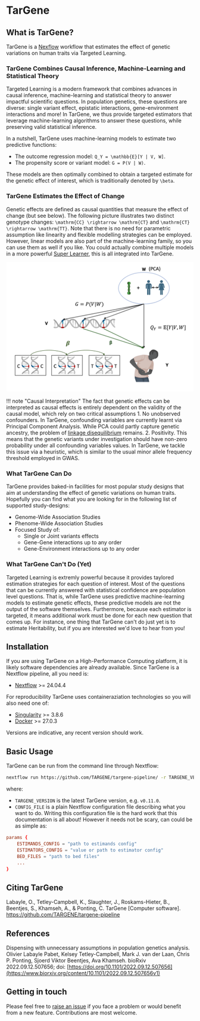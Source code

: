 # TarGene

## What is TarGene?

TarGene is a [Nexflow](https://www.nextflow.io/) workflow that estimates the effect of genetic variations on human traits via Targeted Learning.

### TarGene Combines Causal Inference, Machine-Learning and Statistical Theory

Targeted Learning is a modern framework that combines advances in causal inference, machine-learning and statistical theory to answer impactful scientific questions. In population genetics, these questions are diverse: single variant effect, epistatic interactions, gene-environment interactions and more! In TarGene, we thus provide targeted estimators that leverage machine-learning algorithms to answer these questions, while preserving valid statistical inference.

In a nutshell, TarGene uses machine-learning models to estimate two predictive functions:

- The outcome regression model: ``Q_Y = \mathbb{E}[Y | V, W]``.
- The propensity score or variant model: ``G = P(V | W)``.

These models are then optimally combined to obtain a targeted estimate for the genetic effect of interest, which is traditionally denoted by ``\beta``.

### TarGene Estimates the Effect of Change

Genetic effects are defined as causal quantities that measure the effect of change (but see below). The following picture illustrates two distinct genotype changes: ``\mathrm{CC} \rightarrow \mathrm{CT}`` and ``\mathrm{CT} \rightarrow \mathrm{TT}``. Note that there is no need for parametric assumption like linearity and flexible modelling strategies can be employed. However, linear models are also part of the machine-learning family, so you can use them as well if you like. You could actually combine multiple models in a more powerful [Super Learner](https://www.ncbi.nlm.nih.gov/pmc/articles/PMC6089257/), this is all integrated into TarGene.

!["Illustrated Causal Model"](assets/illustrated_causal_model.png)

!!! note "Causal Interpretation"
    The fact that genetic effects can be interpreted as causal effects is entirely dependent on the validity of the causal model, which rely on two critical assumptions
    1. No unobserved confounders. In TarGene, confounding variables are currently learnt via Principal Component Analysis. While PCA could partly capture genetic ancestry, the problem of [linkage disequilibrium](https://www.nature.com/articles/s43586-021-00056-9) remains.
    2. Positivity. This means that the genetic variants under investigation should have non-zero probability under all confounding variables values. In TarGene, we tackle this issue via a heuristic, which is similar to the usual minor allele frequency threshold employed in GWAS.

### What TarGene Can Do

TarGene provides baked-in facilities for most popular study designs that aim at understanding the effect of genetic variations on human traits. Hopefully you can find what you are looking for in the following list of supported study-designs:

- Genome-Wide Association Studies
- Phenome-Wide Association Studies
- Focused Study of:
    - Single or Joint variants effects
    - Gene-Gene interactions up to any order
    - Gene-Environment interactions up to any order

### What TarGene Can't Do (Yet)

Targeted Learning is extremly powerful because it provides taylored estimation strategies for each question of interest. Most of the questions that can be currently answered with statistical confidence are population level questions. That is, while TarGene uses predictive machine-learning models to estimate genetic effects, these predictive models are not the output of the software themselves. Furthermore, because each estimator is targeted, it means additional work must be done for each new question that comes up. For instance, one thing that TarGene can't do just yet is to estimate Heritability, but if you are interested we'd love to hear from you!

## Installation

If you are using TarGene on a High-Performance Computing platform, it is likely software dependencies are already available. Since TarGene is a Nextflow pipeline, all you need is:

- [Nextflow](https://www.nextflow.io/docs/latest/install.html) >= 24.04.4

For reproducibility TarGene uses containeraziation technologies so you will also need one of:

- [Singularity](https://docs.sylabs.io/guides/3.0/user-guide/installation.html) >= 3.8.6
- [Docker](https://docs.docker.com/engine/install/) >= 27.0.3

Versions are indicative, any recent version should work.

## Basic Usage

TarGene can be run from the command line through Nextflow:

```bash
nextflow run https://github.com/TARGENE/targene-pipeline/ -r TARGENE_VERSION -c CONFIG_FILE -resume
```

where:

- `TARGENE_VERSION` is the latest TarGene version, e.g. `v0.11.0`.
- `CONFIG_FILE` is a plain Nextflow configuration file describing what you want to do. Writing this configuration file is the hard work that this documentation is all about! However it needs not be scary, can could be as simple as:

```conf
params {
    ESTIMANDS_CONFIG = "path to estimands config"
    ESTIMATORS_CONFIG = "value or path to estimator config"
    BED_FILES = "path to bed files"
    ...
}
```

## Citing TarGene

Labayle, O., Tetley-Campbell, K., Slaughter, J., Roskams-Hieter, B., Beentjes, S., Khamseh, A., & Ponting, C. TarGene [Computer software]. https://github.com/TARGENE/targene-pipeline

## References

Dispensing with unnecessary assumptions in population genetics analysis. Olivier Labayle Pabet, Kelsey Tetley-Campbell, Mark J. van der Laan, Chris P. Ponting, Sjoerd Viktor Beentjes, Ava Khamseh. bioRxiv 2022.09.12.507656; doi: [https://doi.org/10.1101/2022.09.12.507656](https://www.biorxiv.org/content/10.1101/2022.09.12.507656v1) 

## Getting in touch

Please feel free to [raise an issue](https://github.com/TARGENE/targene-pipeline/issues) if you face a problem or would benefit from a new feature. Contributions are most welcome.
